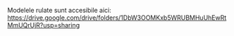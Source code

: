 Modelele rulate sunt accesibile aici: https://drive.google.com/drive/folders/1DbW3OOMKxb5WRUBMHuUhEwRtMmUQrUjR?usp=sharing
